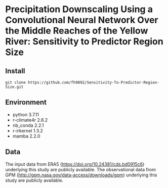 # Precipitation Downscaling Using a Convolutional Neural Network Over the Middle Reaches of the Yellow River: Sensitivity to Predictor Region Size
## Install
```
git clone https://github.com/fh9892/Sensitivity-To-Predictor-Region-Size.git
```
## Environment
* python 3.7.11
* r-climate4r 2.6.2
* nb_conda 2.2.1
* r-irkernel 1.3.2
* mamba 2.2.0 
## Data
The input data from ERA5 (https://doi.org/10.24381/cds.bd0915c6) underlying this study are publicly available. The observational data from GPM (http://gpm.nasa.gov/data-access/downloads/gpm) underlying this study are publicly available.
